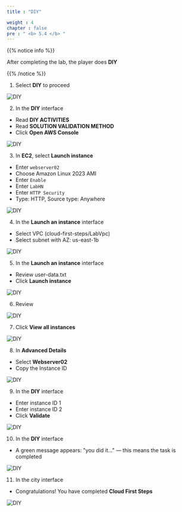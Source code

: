 ```yaml
---
title : "DIY"

weight : 4
chapter : false
pre : " <b> 5.4 </b> "
---
```


{{% notice info %}}

After completing the lab, the player does **DIY**

{{% /notice %}}

1. Select **DIY** to proceed

![DIY](/images/5-amazonec2/5.4-diy/1-diy.png?width=90pc)

2. In the **DIY** interface

- Read **DIY ACTIVITIES**
- Read **SOLUTION VALIDATION METHOD**
- Click **Open AWS Console**

![DIY](/images/5-amazonec2/5.4-diy/2-diy.png?width=90pc)

3. In **EC2**, select **Launch instance**

- Enter ```webserver02```
- Choose Amazon Linux 2023 AMI
- Enter ```Enable```
- Enter ```LabHN```
- Enter ```HTTP Security```
- Type: HTTP, Source type: Anywhere

![DIY](/images/5-amazonec2/5.4-diy/3-diy.png?width=90pc)

4. In the **Launch an instance** interface

- Select VPC (cloud-first-steps/LabVpc)
- Select subnet with AZ: us-east-1b

![DIY](/images/5-amazonec2/5.4-diy/4-diy.png?width=90pc)

5. In the **Launch an instance** interface

- Review user-data.txt
- Click **Launch instance**

![DIY](/images/5-amazonec2/5.4-diy/5-diy.png?width=90pc)

6. Review

![DIY](/images/5-amazonec2/5.4-diy/6-diy.png?width=90pc)

7. Click **View all instances**

![DIY](/images/5-amazonec2/5.4-diy/7-diy.png?width=90pc)

8. In **Advanced Details**

- Select **Webserver02**
- Copy the Instance ID

![DIY](/images/5-amazonec2/5.4-diy/8-diy.png?width=90pc)

9. In the **DIY** interface

- Enter instance ID 1
- Enter instance ID 2
- Click **Validate**

![DIY](/images/5-amazonec2/5.4-diy/9-diy.png?width=90pc)

10. In the **DIY** interface

- A green message appears: "you did it..." — this means the task is completed

![DIY](/images/5-amazonec2/5.4-diy/10-diy.png?width=90pc)

11. In the city interface

- Congratulations! You have completed **Cloud First Steps**

![DIY](/images/5-amazonec2/5.4-diy/12-diy.png?width=90pc)
